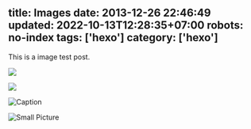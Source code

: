title: Images
date: 2013-12-26 22:46:49
updated: 2022-10-13T12:28:35+07:00
robots: no-index
tags: ['hexo']
category: ['hexo']
---

This is a image test post.

![](/assets/wallpaper-2572384.jpg)

![](/assets/wallpaper-878514.jpg)

![Caption](/assets/wallpaper-2311325.jpg)

![Small Picture](https://via.placeholder.com/350x150?text=Images)

